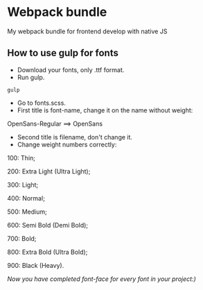 # Webpack bundle
My webpack bundle for frontend develop with native JS
## How to use gulp for fonts
- Download your fonts, only .ttf format.
- Run gulp.
````
gulp
````
- Go to fonts.scss.
- First title is font-name, change it on the name without weight:
<p>OpenSans-Regular ==> OpenSans</p>

- Second title is filename, don't change it.
- Change weight numbers correctly:

100: Thin; 

200: Extra Light (Ultra Light);

300: Light;

400: Normal;

500: Medium;

600: Semi Bold (Demi Bold);

700: Bold;

800: Extra Bold (Ultra Bold);

900: Black (Heavy).

*Now you have completed font-face for every font in your project:)*
